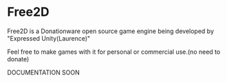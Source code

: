 # Free2D
Free2D is a Donationware open source game engine being developed by "Expressed Unity(Laurence)"

Feel free to make games with it for personal or commercial use.(no need to donate)

DOCUMENTATION SOON
